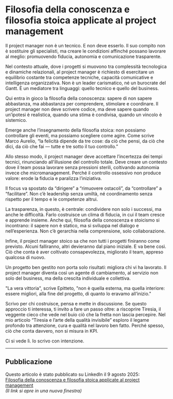 # Filosofia della conoscenza e filosofia stoica applicate al project management

Il project manager non è un tecnico. E non deve esserlo. Il suo compito non è sostituire gli specialisti, ma creare le condizioni affinché possano lavorare al meglio: promuovendo fiducia, autonomia e comunicazione trasparente.

Nel contesto attuale, dove i progetti si muovono tra complessità tecnologica e dinamiche relazionali, al project manager è richiesto di esercitare un equilibrio costante tra competenze tecniche, capacità comunicative e intelligenza organizzativa. Non è un leader carismatico, né un burocrate del Gantt. È un mediatore tra linguaggi: quello tecnico e quello del business.

Qui entra in gioco la filosofia della conoscenza: sapere di non sapere abbastanza, ma abbastanza per comprendere, stimolare e coordinare. Il project manager non deve scrivere codice, ma deve sapere quando un’ipotesi è realistica, quando una stima è condivisa, quando un vincolo è sistemico.

Emerge anche l’insegnamento della filosofia stoica: non possiamo controllare gli eventi, ma possiamo scegliere come agire. Come scrive Marco Aurelio, “la felicità dipende da tre cose: da ciò che pensi, da ciò che dici, da ciò che fai — tutte e tre sotto il tuo controllo.”

Allo stesso modo, il project manager deve accettare l’incertezza dei tempi tecnici, rinunciando all’illusione del controllo totale. Deve creare un contesto dove il team possa lavorare senza pressioni sterili, coltivando autonomia invece che micromanagement. Perché il controllo ossessivo non produce valore: erode la fiducia e paralizza l’iniziativa.

Il focus va spostato da “dirigere” a “rimuovere ostacoli”, da “controllare” a “facilitare”. Non c’è leadership senza umiltà, né coordinamento senza rispetto per il tempo e le competenze altrui.

La trasparenza, in questo, è centrale: condividere non solo i successi, ma anche le difficoltà. Farlo costruisce un clima di fiducia, in cui il team cresce e apprende insieme. Anche qui, filosofia della conoscenza e stoicismo si incontrano: il sapere non è statico, ma si sviluppa nel dialogo e nell’esperienza. Non c’è gerarchia nella comprensione, solo collaborazione.

Infine, il project manager stoico sa che non tutti i progetti finiranno come previsto. Alcuni falliranno, altri devieranno dal piano iniziale. E va bene così. Ciò che conta è aver coltivato consapevolezza, migliorato il team, appreso qualcosa di nuovo.

Un progetto ben gestito non porta solo risultati: migliora chi vi ha lavorato. Il project manager diventa così un agente di cambiamento, al servizio non solo del business, ma della crescita individuale e collettiva.

"La vera vittoria", scrive Epitteto, "non è quella esterna, ma quella interiore: essere migliori, alla fine del progetto, di quanto lo eravamo all’inizio."

Scrivo per chi costruisce, pensa e mette in discussione. Se questo approccio ti interessa, ti invito a fare un passo oltre: a riscoprire Tiresia, il veggente cieco che vede nel buio ciò che la fretta non lascia percepire. Nel mio articolo “Tiresia e l’arte della qualità invisibile” esploro il legame profondo tra attenzione, cura e qualità nel lavoro ben fatto. Perché spesso, ciò che conta davvero, non si misura in KPI.

Ci si vede lì. Io scrivo con intenzione.

---

## Pubblicazione

Questo articolo è stato pubblicato su LinkedIn il 9 agosto 2025:  
[Filosofia della conoscenza e filosofia stoica applicate al project management](https://www.linkedin.com/pulse/filosofia-della-conoscenza-e-stoica-applicate-al-project-bonasia-xc1yf/?trackingId=Fm9LXJkoQrWpSvD%2B8tGnUA%3D%3D)  
*(Il link si apre in una nuova finestra)*
